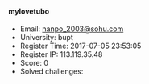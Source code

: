 #### mylovetubo  

* Email: nanpo_2003@sohu.com  
* University: bupt  
* Register Time: 2017-07-05 23:53:05  
* Register IP: 113.119.35.48  
* Score: 0  
* Solved challenges: 
